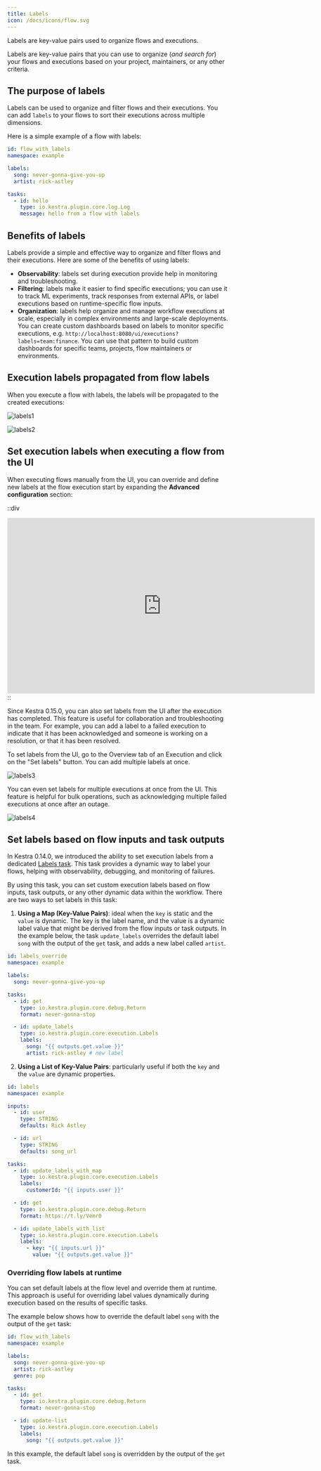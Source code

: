 ```yaml
---
title: Labels
icon: /docs/icons/flow.svg
---
```


Labels are key-value pairs used to organize flows and executions.

Labels are key-value pairs that you can use to organize (_and search for_) your flows and executions based on your project, maintainers, or any other criteria.

## The purpose of labels

Labels can be used to organize and filter flows and their executions. You can add `labels` to your flows to sort their executions across multiple dimensions.

Here is a simple example of a flow with labels:

```yaml
id: flow_with_labels
namespace: example

labels:
  song: never-gonna-give-you-up
  artist: rick-astley

tasks:
  - id: hello
    type: io.kestra.plugin.core.log.Log
    message: hello from a flow with labels
```

## Benefits of labels

Labels provide a simple and effective way to organize and filter flows and their executions. Here are some of the benefits of using labels:

- **Observability**: labels set during execution provide help in monitoring and troubleshooting.
- **Filtering**: labels make it easier to find specific executions; you can use it to track ML experiments, track responses from external APIs, or label executions based on runtime-specific flow inputs.
- **Organization**: labels help organize and manage workflow executions at scale, especially in complex environments and large-scale deployments. You can create custom dashboards based on labels to monitor specific executions, e.g. `http://localhost:8080/ui/executions?labels=team:finance`. You can use that pattern to build custom dashboards for specific teams, projects, flow maintainers or environments.

## Execution labels propagated from flow labels

When you execute a flow with labels, the labels will be propagated to the created executions:

![labels1](/docs/concepts/labels1.png)

![labels2](/docs/concepts/labels2.png)

## Set execution labels when executing a flow from the UI

When executing flows manually from the UI, you can override and define new labels at the flow execution start by expanding the **Advanced configuration** section:

::div
<iframe width="700" height="400" src="https://www.youtube.com/embed/XwOQtqdZGZE?si=2jA71fRTDBkBF76P" title="YouTube video player" frameborder="0" allow="accelerometer; autoplay; clipboard-write; encrypted-media; gyroscope; picture-in-picture; web-share" allowfullscreen></iframe>
::


Since Kestra 0.15.0, you can also set labels from the UI after the execution has completed. This feature is useful for collaboration and troubleshooting in the team. For example, you can add a label to a failed execution to indicate that it has been acknowledged and someone is working on a resolution, or that it has been resolved.

To set labels from the UI, go to the Overview tab of an Execution and click on the "Set labels" button. You can add multiple labels at once.

![labels3](/docs/concepts/labels3.png)

You can even set labels for multiple executions at once from the UI. This feature is helpful for bulk operations, such as acknowledging multiple failed executions at once after an outage.

![labels4](/docs/concepts/labels4.png)

## Set labels based on flow inputs and task outputs

In Kestra 0.14.0, we introduced the ability to set execution labels from a dedicated [Labels task](/plugins/core/tasks/executions/io.kestra.plugin.core.execution.Labels). This task provides a dynamic way to label your flows, helping with observability, debugging, and monitoring of failures.

By using this task, you can set custom execution labels based on flow inputs, task outputs, or any other dynamic data within the workflow. There are two ways to set labels in this task:

1. **Using a Map (Key-Value Pairs)**: ideal when the `key` is static and the `value` is dynamic. The key is the label name, and the value is a dynamic label value that might be derived from the flow inputs or task outputs. In the example below, the task `update_labels` overrides the default label `song` with the output of the `get` task, and adds a new label called `artist`.

```yaml
id: labels_override
namespace: example

labels:
  song: never-gonna-give-you-up

tasks:
  - id: get
    type: io.kestra.plugin.core.debug.Return
    format: never-gonna-stop

  - id: update_labels
    type: io.kestra.plugin.core.execution.Labels
    labels:
      song: "{{ outputs.get.value }}"
      artist: rick-astley # new label
```

2. **Using a List of Key-Value Pairs**: particularly useful if both the `key` and the `value` are dynamic properties.

```yaml
id: labels
namespace: example

inputs:
  - id: user
    type: STRING
    defaults: Rick Astley

  - id: url
    type: STRING
    defaults: song_url

tasks:
  - id: update_labels_with_map
    type: io.kestra.plugin.core.execution.Labels
    labels:
      customerId: "{{ inputs.user }}"

  - id: get
    type: io.kestra.plugin.core.debug.Return
    format: https://t.ly/Vemr0

  - id: update_labels_with_list
    type: io.kestra.plugin.core.execution.Labels
    labels:
      - key: "{{ inputs.url }}"
        value: "{{ outputs.get.value }}"
```

### Overriding flow labels at runtime

You can set default labels at the flow level and override them at runtime. This approach is useful for overriding label values dynamically during execution based on the results of specific tasks.

The example below shows how to override the default label `song` with the output of the `get` task:

```yaml
id: flow_with_labels
namespace: example

labels:
  song: never-gonna-give-you-up
  artist: rick-astley
  genre: pop

tasks:
  - id: get
    type: io.kestra.plugin.core.debug.Return
    format: never-gonna-stop

  - id: update-list
    type: io.kestra.plugin.core.execution.Labels
    labels:
      song: "{{ outputs.get.value }}"
```

In this example, the default label `song` is overridden by the output of the `get` task.



